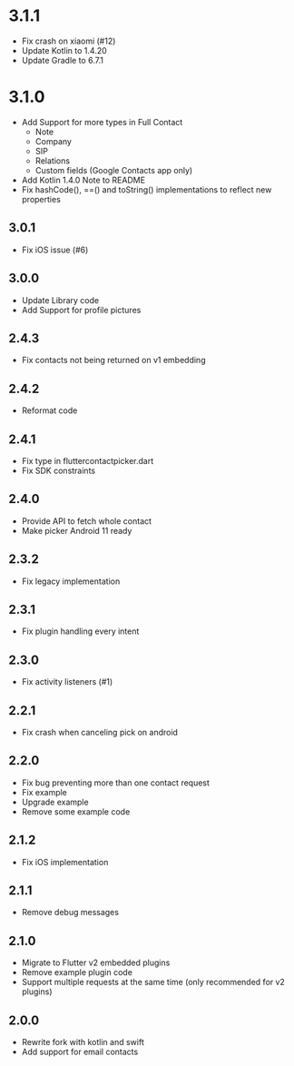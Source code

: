 # 3.1.1
- Fix crash on xiaomi (#12)
- Update Kotlin to 1.4.20
- Update Gradle to 6.7.1
# 3.1.0
- Add Support for more types in Full Contact
  - Note
  - Company
  - SIP
  - Relations
  - Custom fields (Google Contacts app only)
- Add Kotlin 1.4.0 Note to README
- Fix hashCode(), ==() and toString() implementations to reflect new properties
## 3.0.1
- Fix iOS issue (#6)
## 3.0.0
- Update Library code
- Add Support for profile pictures
## 2.4.3
- Fix contacts not being returned on v1 embedding
## 2.4.2
- Reformat code
## 2.4.1
- Fix type in fluttercontactpicker.dart
- Fix SDK constraints
## 2.4.0
- Provide API to fetch whole contact
- Make picker Android 11 ready
## 2.3.2
- Fix legacy implementation
## 2.3.1
- Fix plugin handling every intent
## 2.3.0
- Fix activity listeners (#1)
## 2.2.1
- Fix crash when canceling pick on android
## 2.2.0
- Fix bug preventing more than one contact request
- Fix example
- Upgrade example
- Remove some example code
## 2.1.2
- Fix iOS implementation
## 2.1.1
- Remove debug messages
## 2.1.0
- Migrate to Flutter v2 embedded plugins
- Remove example plugin code
- Support multiple requests at the same time (only recommended for v2 plugins)
## 2.0.0
- Rewrite fork with kotlin and swift
- Add support for email contacts
